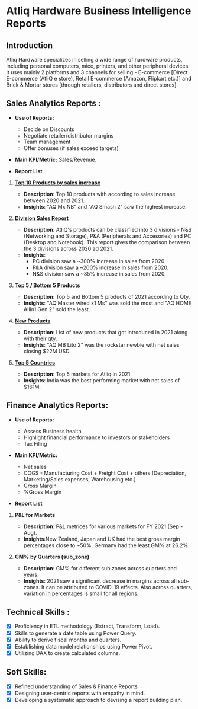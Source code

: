 # Atliq Hardware Business Intelligence Reports

## Introduction
Atliq Hardware specializes in selling a wide range of hardware products, including personal computers, mice, printers, and other peripheral devices. 
It uses mainly 2 platforms and 3 channels for selling - E-commerce [Direct E-commerce (AtliQ e store), Retail E-commerce (Amazon, Flipkart etc.)] and Brick & Mortar stores [through retailers, distributors and direct stores].

## Sales Analytics Reports :

- **Use of Reports:**
     - Decide on Discounts
     - Negotiate retailer/distributor margins
     - Team management
     - Offer bonuses (if sales exceed targets)
 
- **Main KPI/Metric:** Sales/Revenue.
  
- **Report List** 

1. **[Top 10 Products by sales increase]()**
   - **Description**: Top 10 products with according to sales increase between 2020 and 2021.
   - **Insights**: "AQ Mx NB" and "AQ Smash 2" saw the highest increase.

2. **[Division Sales Report]()**
   - **Description**: AtliQ's products can be classified into 3 divisions - N&S (Networking and Storage), P&A (Peripherals and Accesories) and PC (Desktop and Notebook). This report gives the comparison between the 3 divisions across 2020 ad 2021. 
   - **Insights**:
     - PC division saw a ~300% increase in sales from 2020.
     - P&A division saw a ~200% increase in sales from 2020.
     - N&S division saw a ~85% increase in sales from 2020.
    
3. **[Top 5 / Bottom 5 Products]()**
   - **Description**: Top 5 and Bottom 5 products of 2021 according to Qty.
   - **Insights**: "AQ Master wired x1 Ms" was sold the most and "AQ HOME Allin1 Gen 2" sold the least.

4. **[New Products]()**
   - **Description**: List of new products that got introduced in 2021 along with their qty. 
   - **Insights**: "AQ MB Lito 2" was the rockstar newbie with net sales closing $22M USD.

5. **[Top 5 Countries]()**
   - **Description**: Top 5 markets for Atliq in 2021. 
   - **Insights**: India was the best performing market with net sales of $161M.

## Finance Analytics Reports:

- **Use of Reports:**
   - Assess Business health
   - Highlight financial performance to investors or stakeholders
   - Tax Filing

- **Main KPI/Metric:**
   - Net sales
   - COGS - Manufacturing Cost + Freight Cost + others (Depreciation, Marketing/Sales expenses, Warehousing etc.)
   - Gross Margin
   - %Gross Margin

- **Report List**

1. **P&L for Markets**
   - **Description**: P&L metrices for various markets for FY 2021 (Sep - Aug).
   - **Insights**:New Zealand, Japan and UK had the best gross margin percentages close to ~50%. Germany had the least GM% at 26.2%.

2. **GM% by Quarters (sub_zone)**
   - **Description**: GM% for different sub zones across quarters and years.
   - **Insights**: 2021 saw a significant decrease in margins across all sub-zones. It can be attributed to COVID-19 effects. Also across quarters, variation in percentages is small for all regions. 
   
## Technical Skills :
- [x]	Proficiency in ETL methodology (Extract, Transform, Load).
- [x]	Skills to generate a date table using Power Query.
- [x]	Ability to derive fiscal months and quarters.
- [x]	Establishing data model relationships using Power Pivot.
- [x]	Utilizing DAX to create calculated columns.

## Soft Skills:
- [x]	Refined understanding of Sales & Finance Reports
- [x]	Designing user-centric reports with empathy in mind.
- [x]	Developing a systematic approach to devising a report building plan.

